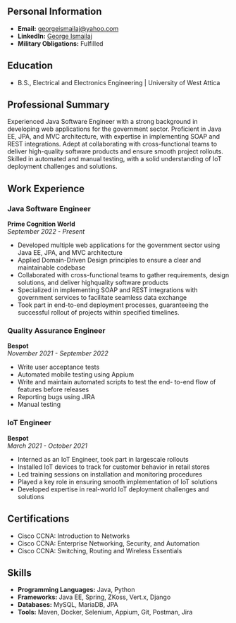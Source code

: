## Personal Information
- **Email:** georgeismailaj@yahoo.com
- **LinkedIn:** [George Ismailaj](https://www.linkedin.com/in/giorgos-ismailaj/)
- **Military Obligations:** Fulfilled

## Education				        		
- B.S., Electrical and Electronics Engineering | University of West Attica

## Professional Summary
Experienced Java Software Engineer with a strong background in developing web applications for the government sector. Proficient in Java EE, JPA, and MVC architecture, with expertise in implementing SOAP and REST integrations. Adept at collaborating with cross-functional teams to deliver high-quality software products and ensure smooth project rollouts. Skilled in automated and manual testing, with a solid understanding of IoT deployment challenges and solutions.


## Work Experience

### Java Software Engineer
**Prime Cognition World**  
*September 2022 - Present*
- Developed multiple web applications for the
government sector using Java EE, JPA, and MVC
architecture
- Applied Domain-Driven Design principles to
ensure a clear and maintainable codebase
- Collaborated with cross-functional teams to gather
requirements, design solutions, and deliver highquality software products
- Specialized in implementing SOAP and REST
integrations with government services to facilitate
seamless data exchange
- Took part in end-to-end deployment processes,
guaranteeing the successful rollout of projects
within specified timelines.


### Quality Assurance Engineer
**Bespot**  
*November 2021 - September 2022*
- Write user acceptance tests
- Automated mobile testing using Appium
- Write and maintain automated scripts to test the
end- to-end flow of features before releases
- Reporting bugs using JIRA
- Manual testing

### IoT Engineer
**Bespot**  
*March 2021 - October 2021*
- Interned as an IoT Engineer, took part in largescale rollouts
- Installed IoT devices to track for customer
behavior in retail stores
- Led training sessions on installation and
monitoring procedures
- Played a key role in ensuring smooth
implementation of IoT solutions
- Developed expertise in real-world IoT deployment
challenges and solutions

## Certifications
  - Cisco CCNA: Introduction to Networks
  - Cisco CCNA: Enterprise Networking, Security, and Automation
  - Cisco CCNA: Switching, Routing and Wireless Essentials

## Skills
- **Programming Languages:** Java, Python
- **Frameworks:** Java EE, Spring, ZKoss, Vert.x, Django
- **Databases:** MySQL, MariaDB, JPA
- **Tools:** Maven, Docker, Selenium, Appium, Git, Postman, Jira
